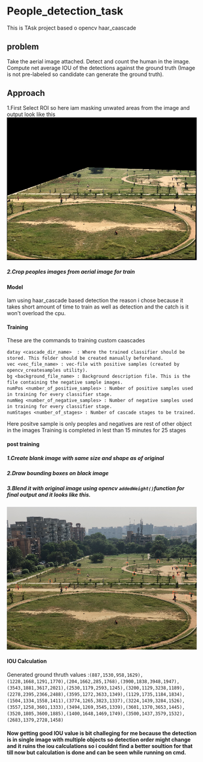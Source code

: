 # People_detection_task

This is TAsk project based o opencv haar_caascade

## problem
Take the aerial image attached. Detect and count the human in the image.
Compute net average IOU of the detections against the ground truth (Image
is not pre-labeled so candidate can generate the ground truth).

## Approach
 1.First Select ROI so here iam masking unwated areas from the image and output look like this
![alt text](https://github.com/aswinr22/People_detection_task/blob/main/cropped.png)


##### 2.Crop peoples images from aerial image for train

#### Model
Iam using haar_cascade based detection the reason i chose because it takes short amount of time to train as well as detection and the catch is it won't overload the cpu.

#### Training 
These are the commands to training custom caascades

```
datay <cascade_dir_name>  : Where the trained classifier should be stored. This folder should be created manually beforehand.
vec <vec_file_name> : vec-file with positive samples (created by opencv_createsamples utility).
bg <background_file_name> : Background description file. This is the file containing the negative sample images.
numPos <number_of_positive_samples> : Number of positive samples used in training for every classifier stage.
numNeg <number_of_negative_samples> : Number of negative samples used in training for every classifier stage.
numStages <number_of_stages> : Number of cascade stages to be trained.
```
Here positve sample is only peoples and negatives are rest of other object in the images
Training is completed in lest than 15 minutes for 25 stages

#### post training
##### 1.Create blank image with same size and shape as of original 
##### 2.Draw bounding boxes on black image 
##### 3.Blend it with original image using opencv `addedWeight()`function for final output and it looks like this.
![alt text](https://github.com/aswinr22/People_detection_task/blob/main/detection.png)

#### IOU Calculation
Generated ground thruth values :`(887,1530,958,1629),(1228,1668,1291,1770),(204,1662,285,1768),(3900,1838,3948,1947),(3543,1881,3617,2021),(2530,1179,2593,1245),(3200,1129,3238,1189),(2278,2395,2366,2488),(3595,1272,3633,1349),(1129,1735,1184,1834),(1504,1334,1558,1411),(3774,1265,3823,1337),(3224,1439,3284,1526),(3557,1258,3601,1333),(3494,1269,3545,1339),(3601,1370,3653,1445),(3520,1805,3600,1885),(1400,1648,1469,1749),(3500,1437,3579,1532),(2683,1379,2728,1458)`

#### Now getting good IOU value is bit challeging for me because the detection is in single image with multiple objects so detection order might change and it ruins the iou calculations so i couldnt find a better soultion for that till now but calculation is done and can be seen while running on cmd. 

